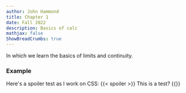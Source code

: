 ```yaml
---
author: John Hammond
title: Chapter 1
date: Fall 2022
description: Basics of calc
mathjax: false
ShowBreadCrumbs: true
---
```


In which we learn the basics of limits and continuity.
<!--more-->

### Example
Here's a spoiler test as I work on CSS:
{{< spoiler >}}
This is a test?
{{</spoiler>}}

